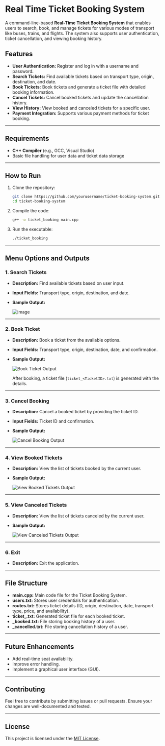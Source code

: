 # Real Time Ticket Booking System

A command-line-based **Real-Time Ticket Booking System** that enables users to search, book, and manage tickets for various modes of transport like buses, trains, and flights. The system also supports user authentication, ticket cancellation, and viewing booking history.

## Features

- **User Authentication:** Register and log in with a username and password.
- **Search Tickets:** Find available tickets based on transport type, origin, destination, and date.
- **Book Tickets:** Book tickets and generate a ticket file with detailed booking information.
- **Cancel Tickets:** Cancel booked tickets and update the cancellation history.
- **View History:** View booked and canceled tickets for a specific user.
- **Payment Integration:** Supports various payment methods for ticket booking.

---

## Requirements

- **C++ Compiler** (e.g., GCC, Visual Studio)
- Basic file handling for user data and ticket data storage

---

## How to Run

1. Clone the repository:

   ```bash
   git clone https://github.com/yourusername/ticket-booking-system.git
   cd ticket-booking-system
   ```

2. Compile the code:

   ```bash
   g++ -o ticket_booking main.cpp
   ```

3. Run the executable:

   ```bash
   ./ticket_booking
   ```

---

## Menu Options and Outputs

### **1. Search Tickets**

- **Description:** Find available tickets based on user input.
- **Input Fields:** Transport type, origin, destination, and date.
- **Sample Output:**

   ![image](https://github.com/user-attachments/assets/42d2fe72-9090-4ac1-bfd2-e51e21b2cf74)


---

### **2. Book Ticket**

- **Description:** Book a ticket from the available options.
- **Input Fields:** Transport type, origin, destination, date, and confirmation.
- **Sample Output:**

   ![Book Ticket Output](images/book_ticket.png)

   After booking, a ticket file (`ticket_<TicketID>.txt`) is generated with the details.

---

### **3. Cancel Booking**

- **Description:** Cancel a booked ticket by providing the ticket ID.
- **Input Fields:** Ticket ID and confirmation.
- **Sample Output:**

   ![Cancel Booking Output](images/cancel_booking.png)

---

### **4. View Booked Tickets**

- **Description:** View the list of tickets booked by the current user.
- **Sample Output:**

   ![View Booked Tickets Output](images/view_booked_tickets.png)

---

### **5. View Canceled Tickets**

- **Description:** View the list of tickets canceled by the current user.
- **Sample Output:**

   ![View Canceled Tickets Output](images/view_canceled_tickets.png)

---

### **6. Exit**

- **Description:** Exit the application.

---

## File Structure

- **main.cpp:** Main code file for the Ticket Booking System.
- **users.txt:** Stores user credentials for authentication.
- **routes.txt:** Stores ticket details (ID, origin, destination, date, transport type, price, and availability).
- **ticket_<TicketID>.txt:** Generated ticket file for each booked ticket.
- **<username>_booked.txt:** File storing booking history of a user.
- **<username>_cancelled.txt:** File storing cancellation history of a user.

---

## Future Enhancements

- Add real-time seat availability.
- Improve error handling.
- Implement a graphical user interface (GUI).

---

## Contributing

Feel free to contribute by submitting issues or pull requests. Ensure your changes are well-documented and tested.

---

## License

This project is licensed under the [MIT License](LICENSE).

